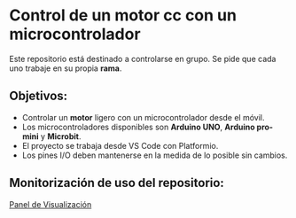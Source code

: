 # Control de un motor cc con un microcontrolador
Este repositorio está destinado a controlarse en grupo. Se pide que cada uno trabaje en su propia **rama**.
## Objetivos:
- Controlar un **motor** ligero con un microcontrolador desde el móvil.
- Los microcontroladores disponibles son **Arduino UNO**, **Arduino pro-mini** y **Microbit**.
- El proyecto se trabaja desde VS Code con Platformio.
- Los pines I/O deben mantenerse en la medida de lo posible sin cambios.
  
## Monitorización de uso del repositorio:

[Panel de Visualización](https://drancope.github.io/Control-de-motor-3ESO-2023/embed.html)